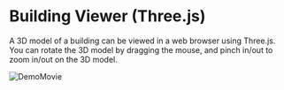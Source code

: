 # Building Viewer (Three.js)
A 3D model of a building can be viewed in a web browser using Three.js.
You can rotate the 3D model by dragging the mouse, and pinch in/out to zoom in/out on the 3D model.

![DemoMovie](https://user-images.githubusercontent.com/63796528/218100398-edf45490-708b-4dd6-bb2e-3ed733660368.gif)
